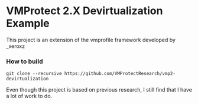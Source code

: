 # VMProtect 2.X  Devirtualization Example

This project is an extension of the vmprofile framework developed by _xeroxz  



### How to build

```
git clone --recursive https://github.com/VMProtectResearch/vmp2-devirtualization
```



Even though this project is based on previous research, I still find that I have a lot of work to do.